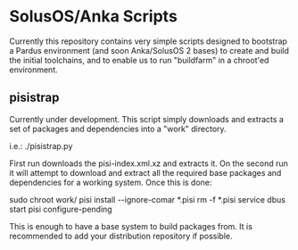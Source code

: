 SolusOS/Anka Scripts
====================

Currently this repository contains very simple scripts designed to
bootstrap a Pardus environment (and soon Anka/SolusOS 2 bases) to
create and build the initial toolchains, and to enable us to
run "buildfarm" in a chroot'ed environment.

pisistrap
---------
Currently under development. This script simply downloads and extracts
a set of packages and dependencies into a "work" directory.

i.e.:
./pisistrap.py

First run downloads the pisi-index.xml.xz and extracts it. On the second
run it will attempt to download and extract all the required base packages
and dependencies for a working system. Once this is done:

sudo chroot work/
pisi install --ignore-comar *.pisi
rm -f *.pisi
service dbus start
pisi configure-pending

This is enough to have a base system to build packages from. It is recommended
to add your distribution repository if possible. 
